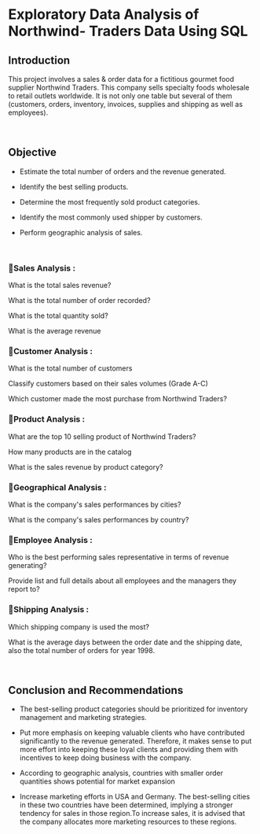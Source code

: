 # Exploratory Data Analysis of Northwind- Traders Data Using SQL

## Introduction  

This project involves a sales & order data for a fictitious gourmet food supplier Northwind Traders. This company sells specialty foods wholesale to retail outlets worldwide. It is not only one table but several of them (customers, orders, inventory, invoices, supplies and shipping as well as employees).
&nbsp;

  &nbsp;
  
## Objective

* Estimate the total number of orders and the revenue generated.

* Identify the best selling products.

* Determine the most frequently sold product categories.

* Identify the most commonly used shipper by customers.

* Perform geographic analysis of sales.
&nbsp;

  &nbsp;


### 📍Sales Analysis :

What is the total sales revenue?

What is the total number of order recorded?

What is the total quantity sold?

What is the average revenue

### 📍Customer Analysis :  

What is the total number of customers

Classify customers based on their sales volumes (Grade A-C)

Which customer made the most purchase from Northwind Traders?


### 📍Product Analysis :  

What are the top 10 selling product of Northwind Traders?

How many products are in the catalog

What is the sales revenue by product category?


### 📍Geographical Analysis :

What is the company's sales performances by cities?

What is the company's sales performances by country?


### 📍Employee Analysis :

Who is the best performing sales representative in terms of revenue generating?

Provide list and full details about all employees and the managers they report to?


### 📍Shipping Analysis :

  Which shipping company is used the most?

  What is the average days between the order date and the shipping date, also the total number of orders for year 1998.
 &nbsp;

  &nbsp;
  
## Conclusion and Recommendations



* The best-selling product categories should be prioritized for inventory management and marketing strategies.

* Put more emphasis on keeping valuable clients who have contributed significantly to the revenue generated. Therefore, it makes sense to put more effort into keeping these       loyal clients and providing them with incentives to keep doing business with the company.

* According to geographic analysis, countries with smaller order quantities shows potential for market expansion

* Increase marketing efforts in USA and Germany. The best-selling cities in these two countries have been determined, implying a stronger tendency for sales in those region.To    increase sales, it is advised that the company allocates more marketing resources to these regions.
